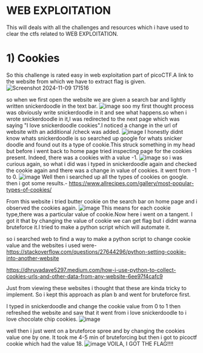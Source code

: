 
# WEB EXPLOITATION

This will deals with all the challenges and resources which i have used to clear the ctfs related to WEB EXPLOITATION.
# 1) Cookies
So this challenge is rated easy in web exploitation part of picoCTF.A link to the website from which we have to extract flag is given.
![Screenshot 2024-11-09 171516](https://github.com/user-attachments/assets/e11b65ad-55d8-4e89-ae19-66308115f959)

so when we first open the website we are given a search bar and lightly written snickerdoodle in the text bar.
![image](https://github.com/user-attachments/assets/983d9f9b-d5fa-441e-96f9-387e95677bb5)
soo my first thought process was obviously write snickerdoodle in it and see what happens.so when i wrote snickerdoodle in it,I was redirected to the next page which was saying "I love snickerdoodle cookies".I noticed a change in the url of website with an additional /check was added.
![image](https://github.com/user-attachments/assets/aa278dd9-5e32-4831-9808-7f7a76167473)
I honestly didnt know whats snickerdoodle is so searched up google for whats snicker doodle and found out its a type of cookie.This struck something in my head but before i went back to home page tried inspecting page for the cookies present.
Indeed, there was a cookies with a value -1.
![image](https://github.com/user-attachments/assets/d4c540ee-0a09-4a4d-a03d-b37a227786f5)
so i was curious again, so what i did was i typed in snickerdoodle again and checked the cookie again and there was a change in value of cookies. it went from -1 to 0.
![image](https://github.com/user-attachments/assets/3fd6fe21-a7e1-44a2-88ad-2c7a973333a7)
Well then i searched up all the types of cookies on google. then i got some results.-
https://www.allrecipes.com/gallery/most-popular-types-of-cookies/

From this website i tried butter cookie on the search bar on home page and i observed the cookies again.
![image](https://github.com/user-attachments/assets/6a9d5a16-beb2-4b67-8417-1759933022ba)
This means for each cookie type,there was a particular value of cookie.Now here i went on a tangent. I got it that by changing the value of cookie we can get flag but i didnt wanna bruteforce it.I tried to make a python script which will automate it.

so i searched web to find a way to make a python script to change cookie value and the websites i used were-
https://stackoverflow.com/questions/27644296/python-setting-cookie-into-another-website

https://dhruvadave5297.medium.com/how-i-use-python-to-collect-cookies-urls-and-other-data-from-any-website-6ee97f4cafc9

Just from viewing these websites i thought that these are kinda tricky to implement. So i kept this approach as plan b and went for bruteforce first.

I typed in snickerdoodle and change the cookie value from 0 to 1 then refreshed the website and saw that it went from i love snickerdoodle to i love chocolate chip cookies.
![image](https://github.com/user-attachments/assets/7ae186ce-7759-45b0-bd5d-d8872b85300e)

well then i just went on a bruteforce spree and by changing the cookies value one by one. It took me 4-5 min of bruteforcing but then i got to picoctf cookie which had the value 18.
![image](https://github.com/user-attachments/assets/775cfd95-97da-4b92-9997-8a91a6d3f151)
VOILA, I GOT THE FLAG!!!!

